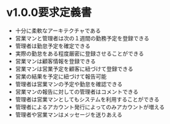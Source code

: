 # v1.0.0要求定義書

- 十分に柔軟なアーキテクチャである
- 営業マンと管理者は次の１週間の勤務予定を登録できる
- 管理者は勤怠予定を確定できる
- 実際の勤怠をある程度厳密に登録させることができる
- 営業マンは顧客情報を登録できる
- 営業マンは営業予定を顧客に紐づけて登録できる
- 営業の結果を予定に紐づけて報告可能
- 管理者は営業マンの予定や勤怠を確認できる
- 営業マンの報告に対しての管理者はコメントできる
- 管理者は営業マンとしてもシステムを利用することができる
- 管理者によるアカウント発行によってのみアカウントが増える
- 管理者や営業マンはメッセージを送りあえる
